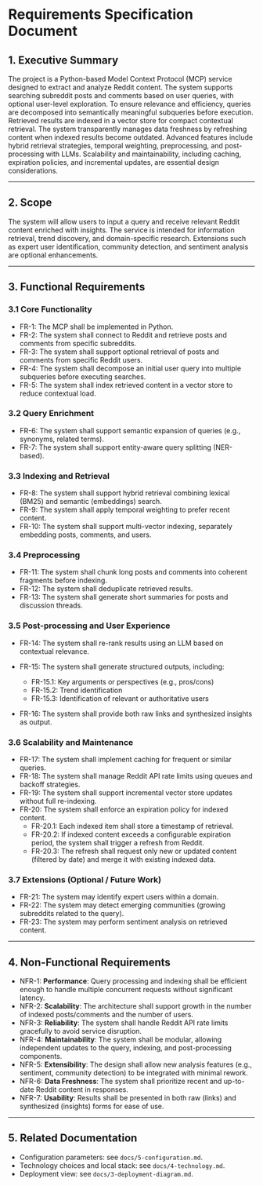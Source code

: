 # Requirements Specification Document

## 1. Executive Summary

The project is a Python-based Model Context Protocol (MCP) service designed to extract and analyze Reddit content. The system supports searching subreddit posts and comments based on user queries, with optional user-level exploration. To ensure relevance and efficiency, queries are decomposed into semantically meaningful subqueries before execution. Retrieved results are indexed in a vector store for compact contextual retrieval. The system transparently manages data freshness by refreshing content when indexed results become outdated. Advanced features include hybrid retrieval strategies, temporal weighting, preprocessing, and post-processing with LLMs. Scalability and maintainability, including caching, expiration policies, and incremental updates, are essential design considerations.

---

## 2. Scope

The system will allow users to input a query and receive relevant Reddit content enriched with insights. The service is intended for information retrieval, trend discovery, and domain-specific research. Extensions such as expert user identification, community detection, and sentiment analysis are optional enhancements.

---

## 3. Functional Requirements

### 3.1 Core Functionality

* FR-1: The MCP shall be implemented in Python.
* FR-2: The system shall connect to Reddit and retrieve posts and comments from specific subreddits.
* FR-3: The system shall support optional retrieval of posts and comments from specific Reddit users.
* FR-4: The system shall decompose an initial user query into multiple subqueries before executing searches.
* FR-5: The system shall index retrieved content in a vector store to reduce contextual load.

### 3.2 Query Enrichment

* FR-6: The system shall support semantic expansion of queries (e.g., synonyms, related terms).
* FR-7: The system shall support entity-aware query splitting (NER-based).

### 3.3 Indexing and Retrieval

* FR-8: The system shall support hybrid retrieval combining lexical (BM25) and semantic (embeddings) search.
* FR-9: The system shall apply temporal weighting to prefer recent content.
* FR-10: The system shall support multi-vector indexing, separately embedding posts, comments, and users.

### 3.4 Preprocessing

* FR-11: The system shall chunk long posts and comments into coherent fragments before indexing.
* FR-12: The system shall deduplicate retrieved results.
* FR-13: The system shall generate short summaries for posts and discussion threads.

### 3.5 Post-processing and User Experience

* FR-14: The system shall re-rank results using an LLM based on contextual relevance.
* FR-15: The system shall generate structured outputs, including:

  * FR-15.1: Key arguments or perspectives (e.g., pros/cons)
  * FR-15.2: Trend identification
  * FR-15.3: Identification of relevant or authoritative users
* FR-16: The system shall provide both raw links and synthesized insights as output.

### 3.6 Scalability and Maintenance

* FR-17: The system shall implement caching for frequent or similar queries.
* FR-18: The system shall manage Reddit API rate limits using queues and backoff strategies.
* FR-19: The system shall support incremental vector store updates without full re-indexing.
* FR-20: The system shall enforce an expiration policy for indexed content.
  * FR-20.1: Each indexed item shall store a timestamp of retrieval.
  * FR-20.2: If indexed content exceeds a configurable expiration period, the system shall trigger a refresh from Reddit.
  * FR-20.3: The refresh shall request only new or updated content (filtered by date) and merge it with existing indexed data.

### 3.7 Extensions (Optional / Future Work)

* FR-21: The system may identify expert users within a domain.
* FR-22: The system may detect emerging communities (growing subreddits related to the query).
* FR-23: The system may perform sentiment analysis on retrieved content.

---

## 4. Non-Functional Requirements

* NFR-1: **Performance**: Query processing and indexing shall be efficient enough to handle multiple concurrent requests without significant latency.
* NFR-2: **Scalability**: The architecture shall support growth in the number of indexed posts/comments and the number of users.
* NFR-3: **Reliability**: The system shall handle Reddit API rate limits gracefully to avoid service disruption.
* NFR-4: **Maintainability**: The system shall be modular, allowing independent updates to the query, indexing, and post-processing components.
* NFR-5: **Extensibility**: The design shall allow new analysis features (e.g., sentiment, community detection) to be integrated with minimal rework.
* NFR-6: **Data Freshness**: The system shall prioritize recent and up-to-date Reddit content in responses.
* NFR-7: **Usability**: Results shall be presented in both raw (links) and synthesized (insights) forms for ease of use.

---

## 5. Related Documentation

- Configuration parameters: see `docs/5-configuration.md`.
- Technology choices and local stack: see `docs/4-technology.md`.
- Deployment view: see `docs/3-deployment-diagram.md`.